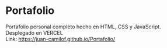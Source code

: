 # Portafolio
Portafolio personal completo hecho en HTML, CSS y JavaScript. <br>
Desplegado en VERCEL <br>
Link: https://juan-camilof.github.io/Portafolio/
